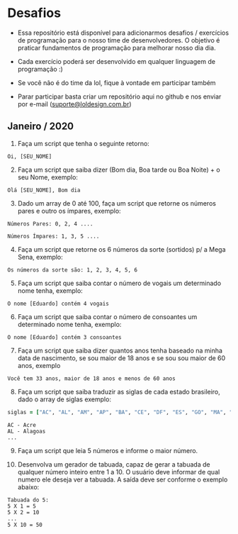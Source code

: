 # Desafios

* Essa repositório está disponível para adicionarmos desafios / exercícios de programação para o nosso time de desenvolvedores. O objetivo é praticar fundamentos de programação para melhorar nosso dia dia.

* Cada exercício poderá ser desenvolvido em qualquer linguagem de programação :)

* Se você não é do time da lol, fique à vontade em participar também

* Parar participar basta criar um repositório aqui no github e nos enviar por e-mail (suporte@loldesign.com.br)

## Janeiro / 2020

1. Faça um script que tenha o seguinte retorno:

```shell
Oi, [SEU_NOME]
```

2. Faça um script que saiba dizer (Bom dia, Boa tarde ou Boa Noite) + o seu Nome, exemplo:

```shell
Olá [SEU_NOME], Bom dia
```

3. Dado um array de 0 até 100, faça um script que retorne os números pares e outro os ímpares, exemplo:

```shell
Números Pares: 0, 2, 4 ....

Números Ímpares: 1, 3, 5 ....
```

4. Faça um script que retorne os 6 números da sorte (sortidos) p/ a Mega Sena, exemplo:

```shell
Os números da sorte são: 1, 2, 3, 4, 5, 6
```

5. Faça um script que saiba contar o número de vogais um determinado nome tenha, exemplo:

```shell
O nome [Eduardo] contém 4 vogais
```

6. Faça um script que saiba contar o número de consoantes um determinado nome tenha, exemplo:

```shell
O nome [Eduardo] contém 3 consoantes
```

7. Faça um script que saiba dizer quantos anos tenha baseado na minha data de nascimento, se sou maior de 18 anos e se sou sou maior de 60 anos, exemplo

```shell
Você tem 33 anos, maior de 18 anos e menos de 60 anos
```

8. Faça um script que saiba traduzir as siglas de cada estado brasileiro, dado o array de siglas exemplo:

```ruby
siglas = ["AC", "AL", "AM", "AP", "BA", "CE", "DF", "ES", "GO", "MA", "MT", "MS", "MG", "PA", "PB", "PR", "PE", "PI", "RJ", "RN", "RO", "RS", "RR", "SC", "SE", "SP", "TO"]
```

```shell
AC - Acre
AL - Alagoas
...
```

9. Faça um script que leia 5 números e informe o maior número.

10. Desenvolva um gerador de tabuada, capaz de gerar a tabuada de qualquer número inteiro entre 1 a 10. O usuário deve informar de qual numero ele deseja ver a tabuada. A saída deve ser conforme o exemplo abaixo:

```shell
Tabuada do 5:
5 X 1 = 5
5 X 2 = 10
...
5 X 10 = 50
```
